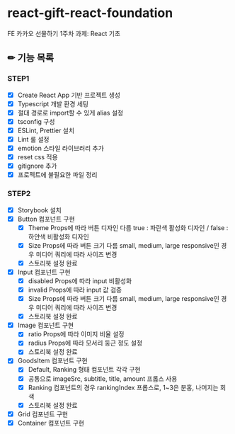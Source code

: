 # react-gift-react-foundation

FE 카카오 선물하기 1주차 과제: React 기초

## ✏ 기능 목록

### STEP1

- [x] Create React App 기반 프로젝트 생성
- [x] Typescript 개발 환경 세팅
- [x] 절대 경로로 import할 수 있게 alias 설정
- [x] tsconfig 구성
- [x] ESLint, Prettier 설치
- [x] Lint 룰 설정
- [x] emotion 스타일 라이브러리 추가
- [x] reset css 적용
- [x] gitignore 추가
- [x] 프로젝트에 불필요한 파일 정리

### STEP2

- [x] Storybook 설치
- [x] Button 컴포넌트 구현
  - [x] Theme Props에 따라 버튼 디자인 다름
        true : 파란색 활성화 디자인 / false : 하얀색 비활성화 디자인
  - [x] Size Props에 따라 버튼 크기 다름
        small, medium, large
        responsive인 경우 미디어 쿼리에 따라 사이즈 변경
  - [x] 스토리북 설정 완료
- [x] Input 컴포넌트 구현
  - [x] disabled Props에 따라 input 비활성화
  - [x] invalid Props에 따라 input 값 검증
  - [x] Size Props에 따라 버튼 크기 다름
        small, medium, large
        responsive인 경우 미디어 쿼리에 따라 사이즈 변경
  - [x] 스토리북 설정 완료
- [x] Image 컴포넌트 구현
  - [x] ratio Props에 따라 이미지 비율 설정
  - [x] radius Props에 따라 모서리 둥근 정도 설정
  - [x] 스토리북 설정 완료
- [x] GoodsItem 컴포넌트 구현
  - [x] Default, Ranking 형태 컴포넌트 각각 구현
  - [x] 공통으로 imageSrc, subtitle, title, amount 프롭스 사용
  - [x] Ranking 컴포넌트의 경우 rankingIndex 프롭스로, 1~3은 분홍, 나머지는 회색
  - [x] 스토리북 설정 완료
- [x] Grid 컴포넌트 구현
- [x] Container 컴포넌트 구현
